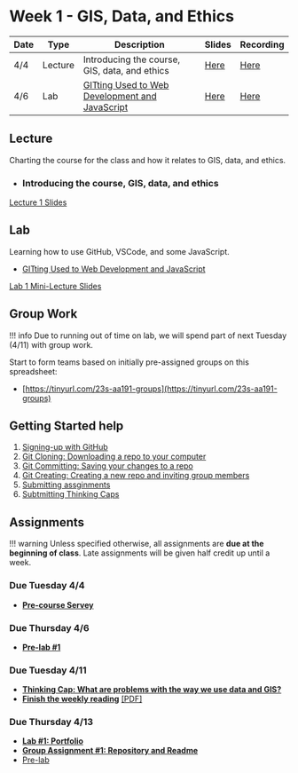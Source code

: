 # Week 1 - GIS, Data, and Ethics

Date|Type|Description|Slides|Recording|
|---|----|-----------|------|---------|
|4/4|Lecture|Introducing the course, GIS, data, and ethics|[Here](https://raw.githubusercontent.com/albertkun/23S-ASIAAM-191A/main/docs/materials/AA191_S_W1_Lecture_1.pdf)|[Here](https://cloud.albertmaps.com/s/mtkN7F5jyQqKajD)|
|4/6|Lab|[GITting Used to Web Development and JavaScript](../labs/week1/index.md)|[Here](https://raw.githubusercontent.com/albertkun/23S-ASIAAM-191A/main/docs/materials/AA191_S_W1_Lab_1.pdf)|[Here](https://ucla.zoom.us/rec/share/5gRHDbfTvtad2Uj-j7pHeHPi8lZta-MGhzPFiPUfPtUgwN47qPEBCEZzsbdR1Tuk.aqmSjwYjSZHOybMP)|

## Lecture

Charting the course for the class and how it relates to GIS, data, and ethics.

- ### Introducing the course, GIS, data, and ethics

[Lecture 1 Slides](https://raw.githubusercontent.com/albertkun/23S-ASIAAM-191A/main/docs/materials/AA191_S_W1_Lecture_1.pdf)

## Lab

Learning how to use GitHub, VSCode, and some JavaScript.

- [GITting Used to Web Development and JavaScript](../labs/week1/index.md)

[Lab 1 Mini-Lecture Slides](../materials/AA191_S_W1_Lab_1.pdf)

## Group Work

!!! info
    Due to running out of time on lab, we will spend part of next Tuesday (4/11) with group work.
        
Start to form teams based on initially pre-assigned groups on this spreadsheet: 

- [https://tinyurl.com/23s-aa191-groups](https://tinyurl.com/23s-aa191-groups)

## Getting Started help

1. [Signing-up with GitHub](../help/github_sign_up.md)
2. [Git Cloning: Downloading a repo to your computer](../help/git_cloning.md)
3. [Git Committing: Saving your changes to a repo](../help/git_commit.md)
4. [Git Creating: Creating a new repo and inviting group members](../help/git_creating.md)
5. [Submitting assginments](../help/submit.md)
6. [Subtmitting Thinking Caps](../help/thinking_caps.md)
<!-- [Introduction to GIS](./Materials/a_optional_gis.md) -->

## Assignments

!!! warning
    Unless specified otherwise, all assignments are **due at the beginning of class**. Late assignments will be given half credit up until a week.

### Due Tuesday 4/4
- [**Pre-course Servey**](https://cloud.albertmaps.com/apps/forms/s/ED2ro2DG7KRX5eLRsj9gjNMx)

### Due Thursday 4/6

- [**Pre-lab #1**](../assignments/week1/prelab.md)

### Due Tuesday 4/11

- [**Thinking Cap: What are problems with the way we use data and GIS?**](../assignments/week1/thinking_cap.md)
- [**Finish the weekly reading**](../assignments/week1/reading.md) [[PDF]](../materials/readings/An_Introduction_to_Critical_Cartography.pdf)

### Due Thursday 4/13

- [**Lab #1: Portfolio**](../assignments/week1/lab_assignment.md)
- [**Group Assignment #1: Repository and Readme**](../assignments/week1/group_assignment.md)
- [Pre-lab](../assignments/week2/prelab.md)
